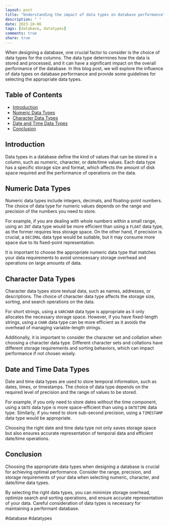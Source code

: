 ```yaml
---
layout: post
title: "Understanding the impact of data types on database performance"
description: " "
date: 2023-10-06
tags: [database, datatypes]
comments: true
share: true
---
```


When designing a database, one crucial factor to consider is the choice of data types for the columns. The data type determines how the data is stored and processed, and it can have a significant impact on the overall performance of the database. In this blog post, we will explore the influence of data types on database performance and provide some guidelines for selecting the appropriate data types.

## Table of Contents
- [Introduction](#introduction)
- [Numeric Data Types](#numeric-data-types)
- [Character Data Types](#character-data-types)
- [Date and Time Data Types](#date-and-time-data-types)
- [Conclusion](#conclusion)

## Introduction
Data types in a database define the kind of values that can be stored in a column, such as numeric, character, or date/time values. Each data type has a specific storage size and format, which affects the amount of disk space required and the performance of operations on the data. 

## Numeric Data Types
Numeric data types include integers, decimals, and floating-point numbers. The choice of data type for numeric values depends on the range and precision of the numbers you need to store. 

For example, if you are dealing with whole numbers within a small range, using an `INT` data type would be more efficient than using a `FLOAT` data type, as the former requires less storage space. On the other hand, if precision is crucial, a `DECIMAL` data type would be suitable, but it may consume more space due to its fixed-point representation.

It is important to choose the appropriate numeric data type that matches your data requirements to avoid unnecessary storage overhead and operations on large amounts of data.

## Character Data Types
Character data types store textual data, such as names, addresses, or descriptions. The choice of character data type affects the storage size, sorting, and search operations on the data.

For short strings, using a `VARCHAR` data type is appropriate as it only allocates the necessary storage space. However, if you have fixed-length strings, using a `CHAR` data type can be more efficient as it avoids the overhead of managing variable-length strings.

Additionally, it is important to consider the character set and collation when choosing a character data type. Different character sets and collations have different storage requirements and sorting behaviors, which can impact performance if not chosen wisely.

## Date and Time Data Types
Date and time data types are used to store temporal information, such as dates, times, or timestamps. The choice of data type depends on the required level of precision and the range of values to be stored.

For example, if you only need to store dates without the time component, using a `DATE` data type is more space-efficient than using a `DATETIME` data type. Similarly, if you need to store sub-second precision, using a `TIMESTAMP` data type would be appropriate.

Choosing the right date and time data type not only saves storage space but also ensures accurate representation of temporal data and efficient date/time operations.

## Conclusion
Choosing the appropriate data types when designing a database is crucial for achieving optimal performance. Consider the range, precision, and storage requirements of your data when selecting numeric, character, and date/time data types.

By selecting the right data types, you can minimize storage overhead, optimize search and sorting operations, and ensure accurate representation of your data. Careful consideration of data types is necessary for maintaining a performant database.

\#database #datatypes
